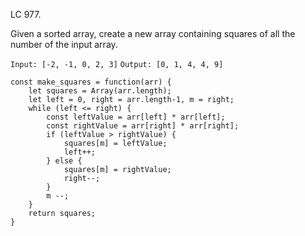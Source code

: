 
LC 977.

Given a sorted array, create a new array containing squares of all  the number of the input array.

`Input: [-2, -1, 0, 2, 3]`
`Output: [0, 1, 4, 4, 9]`

```
const make_squares = function(arr) {
    let squares = Array(arr.length);
    let left = 0, right = arr.length-1, m = right;
    while (left <= right) {
        const leftValue = arr[left] * arr[left];
        const rightValue = arr[right] * arr[right];
        if (leftValue > rightValue) {
            squares[m] = leftValue;
            left++;
        } else {
            squares[m] = rightValue;
            right--;
        }
        m --;
    }
    return squares;
}
```


